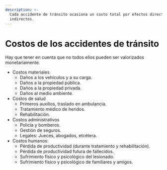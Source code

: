 ```yaml
---
description: >-
  Cada accidente de tránsito ocasiona un costo total por efectos directos o
  indirectos.
---
```


# Costos de los accidentes de tránsito

Hay que tener en cuenta que no todos ellos pueden ser valorizados monetariamente.

* Costos materiales
  * Daños a los vehículos y a su carga.
  * Daños a la propiedad pública.
  * Daños a la propiedad privada.
  * Daños al medio ambiente.
* Costos de salud
  * Primeros auxilios, traslado en ambulancia.
  * Tratamiento médico de heridos.
  * Rehabilitación.
* Costos administrativos
  * Policía y bomberos.
  * Gestión de seguros.
  * Legales: Jueces, abogados, etcétera.
* Costos humanos:
  * Pérdida de productividad \(durante tratamiento y rehabilitación\).
  * Pérdida de productividad futura de fallecidos.
  * Sufrimiento físico y psicológico del lesionado.
  * Sufrimiento físico y psicológico de familiares y amigos.


